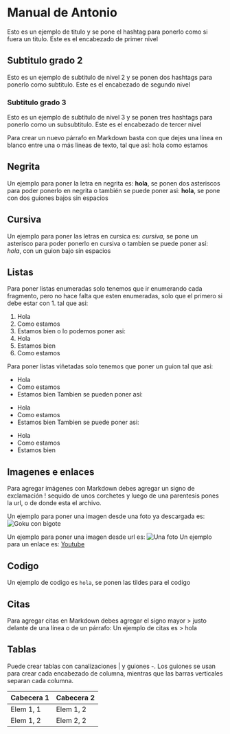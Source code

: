 # Manual de Antonio  
Esto es un ejemplo de titulo y se pone el hashtag para ponerlo como si fuera un titulo. Este es el encabezado de primer nivel
## Subtitulo grado 2
Esto es un ejemplo de subtitulo de nivel 2 y se ponen dos hashtags para ponerlo como subtitulo. Este es el encabezado de segundo nivel
### Subtitulo grado 3
Esto es un ejemplo de subtitulo de nivel 3 y se ponen tres hashtags para ponerlo como un subsubtitulo. Este es el encabezado de tercer nivel

Para crear un nuevo párrafo en Markdown basta con que dejes una línea en blanco entre una o más líneas de texto, tal que así: hola como estamos

## Negrita
Un ejemplo para poner la letra en negrita es: **hola**, se ponen dos asteriscos para poder ponerlo en negrita o también se puede poner asi: __hola__, se pone con dos guiones bajos sin espacios
## Cursiva
Un ejemplo para poner las letras en cursica es: *cursiva*, se pone un asterisco para poder ponerlo en cursiva o tambien se puede poner así: _hola_, con un guion bajo sin espacios
## Listas
Para poner listas enumeradas solo tenemos que ir enumerando cada fragmento, pero no hace falta que esten enumeradas, solo que el primero si debe estar con 1. tal que asi:
1. Hola
2. Como estamos
3. Estamos bien
o lo podemos poner asi:
1. Hola
3. Estamos bien
7. Como estamos

Para poner listas viñetadas solo tenemos que poner un guion tal que asi:
- Hola
- Como estamos
- Estamos bien
Tambien se pueden poner así:
+ Hola
+ Como estamos
+ Estamos bien
Tambien se puede poner asi:
* Hola
* Como estamos
* Estamos bien


## Imagenes e enlaces
Para agregar imágenes con Markdown debes agregar un signo de exclamación ! sequido de unos corchetes y luego de una parentesis pones la url, o de donde esta el archivo.

Un ejemplo para poner una imagen desde una foto ya descargada es: ![Goku con bigote](./goku_le_bigote.jpg)

Un ejemplo para poner una imagen desde url es: ![Una foto](https://m.media-amazon.com/images/I/51I-yEOPwHL.jpg)
Un ejemplo para un enlace es: [Youtube](https://www.youtube.com)


## Codigo


Un ejemplo de codigo es `hola`, se ponen las tildes para el codigo


## Citas

Para agregar citas en Markdown debes agregar el signo mayor > justo delante de una línea o de un párrafo:
Un ejemplo de citas es > hola


## Tablas


Puede crear tablas con canalizaciones | y guiones -. Los guiones se usan para crear cada encabezado de columna, mientras que las barras verticales separan cada columna.

| Cabecera 1 | Cabecera 2 |
| ---------- | ---------- |
| Elem 1, 1  | Elem 1, 2  |
| Elem 1, 2  | Elem 2, 2  |

